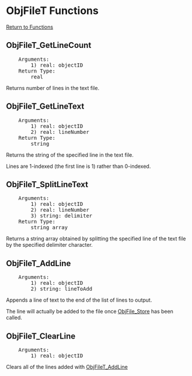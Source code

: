 ﻿# ObjFileT Functions

[Return to Functions](../functions.html)

## ObjFileT_GetLineCount
<pre>
    Arguments:
        1) real: objectID
    Return Type:
        real
</pre>
Returns number of lines in the text file.

## ObjFileT_GetLineText
<pre>
    Arguments:
        1) real: objectID
        2) real: lineNumber
    Return Type:
        string
</pre>
Returns the string of the specified line in the text file.

Lines are 1-indexed (the first line is 1) rather than 0-indexed.

## ObjFileT_SplitLineText
<pre>
    Arguments:
        1) real: objectID
        2) real: lineNumber
        3) string: delimiter
    Return Type:
        string array
</pre>
Returns a string array obtained by splitting the specified line of the text file by the specified delimiter character.

## ObjFileT_AddLine
<pre>
    Arguments:
        1) real: objectID
        2) string: lineToAdd
</pre>
Appends a line of text to the end of the list of lines to output.

The line will actually be added to the file once [ObjFile_Store](./docs_file_object.html#objfile_store) has been called.

## ObjFileT_ClearLine
<pre>
    Arguments:
        1) real: objectID
</pre>
Clears all of the lines added with [ObjFileT_AddLine](objfilet_addline)